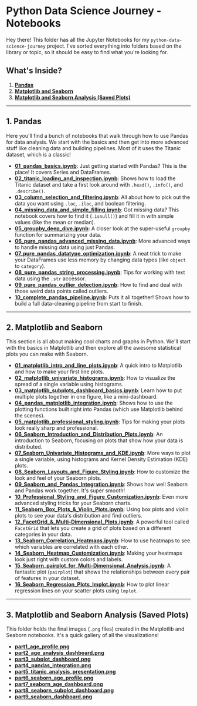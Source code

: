 # Python Data Science Journey - Notebooks

Hey there! This folder has all the Jupyter Notebooks for my `python-data-science-journey` project. I've sorted everything into folders based on the library or topic, so it should be easy to find what you're looking for.

## What's Inside?

1.  [**Pandas**](./pandas/)
2.  [**Matplotlib and Seaborn**](./matplotlib_and_seaborn/)
3.  [**Matplotlib and Seaborn Analysis (Saved Plots)**](./matplotlib_and_seaborn_analysis/)

---

## 1. Pandas

Here you'll find a bunch of notebooks that walk through how to use Pandas for data analysis. We start with the basics and then get into more advanced stuff like cleaning data and building pipelines. Most of it uses the Titanic dataset, which is a classic!

* [**01_pandas_basics.ipynb**](./pandas/01_pandas_basics.ipynb): Just getting started with Pandas? This is the place! It covers Series and DataFrames.
* [**02_titanic_loading_and_inspection.ipynb**](./pandas/02_titanic_loading_and_inspection.ipynb): Shows how to load the Titanic dataset and take a first look around with `.head()`, `.info()`, and `.describe()`.
* [**03_column_selection_and_filtering.ipynb**](./pandas/03_column_selection_and_filtering.ipynb): All about how to pick out the data you want using `.loc`, `.iloc`, and boolean filtering.
* [**04_missing_data_and_simple_filling.ipynb**](./pandas/04_missing_data_and_simple_filling.ipynb): Got missing data? This notebook covers how to find it (`.isnull()`) and fill it in with simple values (like the mean or median).
* [**05_groupby_deep_dive.ipynb**](./pandas/05_groupby_deep_dive.ipynb): A closer look at the super-useful `groupby` function for summarizing your data.
* [**06_pure_pandas_advanced_missing_data.ipynb**](./pandas/06_pure_pandas_advanced_missing_data.ipynb): More advanced ways to handle missing data using just Pandas.
* [**07_pure_pandas_datatype_optimization.ipynb**](./pandas/07_pure_pandas_datatype_optimization.ipynb): A neat trick to make your DataFrames use less memory by changing data types (like `object` to `category`).
* [**08_pure_pandas_string_processing.ipynb**](./pandas/08_pure_pandas_string_processing.ipynb): Tips for working with text data using the `.str` accessor.
* [**09_pure_pandas_outlier_detection.ipynb**](./pandas/09_pure_pandas_outlier_detection.ipynb): How to find and deal with those weird data points called outliers.
* [**10_complete_pandas_pipeline.ipynb**](./pandas/10_complete_pandas_pipeline.ipynb): Puts it all together! Shows how to build a full data-cleaning pipeline from start to finish.

---

## 2. Matplotlib and Seaborn

This section is all about making cool charts and graphs in Python. We'll start with the basics in Matplotlib and then explore all the awesome statistical plots you can make with Seaborn.

* [**01_matplotlib_intro_and_line_plots.ipynb**](./matplotlib_and_seaborn/01_matplotlib_intro_and_line_plots.ipynb): A quick intro to Matplotlib and how to make your first line plots.
* [**02_matplotlib_univariate_histograms.ipynb**](./matplotlib_and_seaborn/02_matplotlib_univariate_histograms.ipynb): How to visualize the spread of a single variable using histograms.
* [**03_matplotlib_subplots_dashboard_basics.ipynb**](./matplotlib_and_seaborn/03_matplotlib_subplots_dashboard_basics.ipynb): Learn how to put multiple plots together in one figure, like a mini-dashboard.
* [**04_pandas_matplotlib_integration.ipynb**](./matplotlib_and_seaborn/04_pandas_matplotlib_integration.ipynb): Shows how to use the plotting functions built right into Pandas (which use Matplotlib behind the scenes).
* [**05_matplotlib_professional_styling.ipynb**](./matplotlib_and_seaborn/05_matplotlib_professional_styling.ipynb): Tips for making your plots look really sharp and professional.
* [**06_Seaborn_Introduction_and_Distribution_Plots.ipynb**](./matplotlib_and_seaborn/06_Seaborn_Introduction_and_Distribution_Plots.ipynb): An introduction to Seaborn, focusing on plots that show how your data is distributed.
* [**07_Seaborn_Univariate_Histograms_and_KDE.ipynb**](./matplotlib_and_seaborn/07_Seaborn_Univariate_Histograms_and_KDE.ipynb): More ways to plot a single variable, using histograms and Kernel Density Estimation (KDE) plots.
* [**08_Seaborn_Layouts_and_Figure_Styling.ipynb**](./matplotlib_and_seaborn/08_Seaborn_Layouts_and_Figure_Styling.ipynb): How to customize the look and feel of your Seaborn plots.
* [**09_Seaborn_and_Pandas_Integration.ipynb**](./matplotlib_and_seaborn/09_Seaborn_and_Pandas_Integration.ipynb): Shows how well Seaborn and Pandas work together. It's super smooth!
* [**10_Professional_Styling_and_Figure_Customization.ipynb**](./matplotlib_and_seaborn/10_Professional_Styling_and_Figure_Customization.ipynb): Even more advanced styling tricks for your Seaborn charts.
* [**11_Seaborn_Box_Plots\_&\_Violin_Plots.ipynb**](./matplotlib_and_seaborn/11_Seaborn_Box_Plots_&_Violin_Plots.ipynb): Using box plots and violin plots to see your data's distribution and find outliers.
* [**12_FacetGrid\_&\_Multi-Dimensional_Plots.ipynb**](./matplotlib_and_seaborn/12_FacetGrid_&_Multi-Dimensional_Plots.ipynb): A powerful tool called `FacetGrid` that lets you create a grid of plots based on a different categories in your data.
* [**13_Seaborn_Correlation_Heatmaps.ipynb**](./matplotlib_and_seaborn/13_Seaborn_Correlation_Heatmaps.ipynb): How to use heatmaps to see which variables are correlated with each other.
* [**14_Seaborn_Heatmap_Customization.ipynb**](./matplotlib_and_seaborn/14_Seaborn_Heatmap_Customization.ipynb): Making your heatmaps look just right with custom colors and labels.
* [**15_Seaborn_pairplot_for_Multi-Dimensional_Analysis.ipynb**](./matplotlib_and_seaborn/15_Seaborn_primary_for_Multi-Dimensional_Analysis.ipynb): A fantastic plot (`pairplot`) that shows the relationships between every pair of features in your dataset.
* [**16_Seaborn_Regression_Plots_lmplot.ipynb**](./matplotlib_and_seaborn/16_Seaborn_Regression_Plots_lmplot.ipynb): How to plot linear regression lines on your scatter plots using `lmplot`.

---

## 3. Matplotlib and Seaborn Analysis (Saved Plots)

This folder holds the final images (`.png` files) created in the Matplotlib and Seaborn notebooks. It's a quick gallery of all the visualizations!

* [**part1_age_profile.png**](./matplotlib_and_seaborn_analysis/part1_age_profile.png)
* [**part2_age_analysis_dashboard.png**](./matplotlib_and_seaborn_analysis/part2_age_analysis_dashboard.png)
* [**part3_subplot_dashboard.png**](./matplotlib_and_seaborn_analysis/part3_subplot_dashboard.png)
* [**part4_pandas_integration.png**](./matplotlib_and_seaborn_analysis/part4_pandas_integration.png)
* [**part5_titanic_analysis_presentation.png**](./matplotlib_and_seaborn_analysis/part5_titanic_analysis_presentation.png)
* [**part6_seaborn_age_profile.png**](./matplotlib_and_seaborn_analysis/part6_seaborn_age_profile.png)
* [**part7_seaborn_age_dashboard.png**](./matplotlib_and_seaborn_analysis/part7_seaborn_age_dashboard.png)
* [**part8_seaborn_subplot_dashboard.png**](./matplotlib_and_seaborn_analysis/part8_seaborn_subplot_dashboard.png)
* [**part9_seaborn_dashboard.png**](./matplotlib_and_seaborn_analysis/part9_seaborn_dashboard.png)
